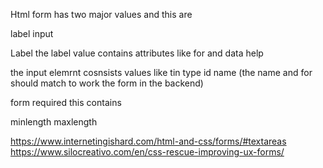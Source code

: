 Html form has two major values and this are

label 
input 

Label 
the label value contains attributes like 
for and data help 

the input elemrnt cosnsists values like 
tin
type id name (the name and for should match to work the form in the backend)

form required 
this contains 

minlength 
maxlength


https://www.internetingishard.com/html-and-css/forms/#textareas
https://www.silocreativo.com/en/css-rescue-improving-ux-forms/
